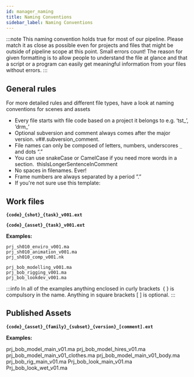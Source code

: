 ```yaml
---
id: manager_naming
title: Naming Conventions
sidebar_label: Naming Conventions
---
```


:::note
This naming convention holds true for most of our pipeline. Please match it as close as possible even for projects and files that might be outside of pipeline scope at this point. Small errors count! The reason for given formatting is to allow people to understand the file at glance and that a script or a program can easily get meaningful information from your files without errors.
:::

## General rules

For more detailed rules and different file types, have a look at naming conventions for scenes and assets

-   Every file starts with file code based on a project it belongs to e.g. ‘tst_’, ‘drm_’
-   Optional subversion and comment always comes after the major version. v##.subversion_comment.
-   File names can only be composed of letters, numbers, underscores `_` and dots “.”
-   You can use snakeCase or CamelCase if you need more words in a section.  thisIsLongerSentenceInComment
-   No spaces in filenames. Ever!
-   Frame numbers are always separated by a period ”.”
-   If you're not sure use this template:

## Work files

**`{code}_{shot}_{task}_v001.ext`**

**`{code}_{asset}_{task}_v001.ext`**

**Examples:**

    prj_sh010_enviro_v001.ma
    prj_sh010_animation_v001.ma
    prj_sh010_comp_v001.nk

    prj_bob_modelling_v001.ma
    prj_bob_rigging_v001.ma
    prj_bob_lookdev_v001.ma

:::info
In all of the examples anything enclosed in curly brackets  { } is compulsory in the name.
Anything in square brackets [ ] is optional.
:::

## Published Assets

**`{code}_{asset}_{family}_{subset}_{version}_[comment].ext`**

**Examples:**

  prj_bob_model_main_v01.ma
  prj_bob_model_hires_v01.ma
  prj_bob_model_main_v01_clothes.ma
  prj_bob_model_main_v01_body.ma
  prj_bob_rig_main_v01.ma
  Prj_bob_look_main_v01.ma
  Prj_bob_look_wet_v01.ma
